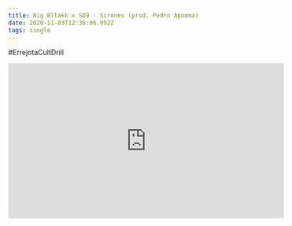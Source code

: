```yaml
---
title: Big Bllakk x SD9 - Sirenes (prod. Pedro Apoema)
date: 2020-11-03T12:36:06.992Z
tags: single
---
```

\#ErrejotaCultDrill

<iframe width="560" height="315" src="https://www.youtube.com/embed/Mezg-Da3AsY" frameborder="0" allow="accelerometer; autoplay; clipboard-write; encrypted-media; gyroscope; picture-in-picture" allowfullscreen></iframe>